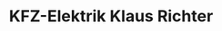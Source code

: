---
title: "KFZ-Elektrik Klaus Richter"
url: /aichelberg/kfz-elektrik-klaus-richter/
shop: Autowerkstatt
---